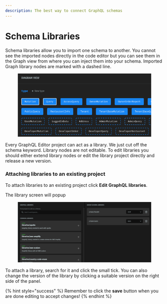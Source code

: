 ```yaml
---
description: The best way to connect GraphQL schemas
---
```


# Schema Libraries

Schema libraries allow you to import one schema to another. You cannot see the imported nodes directly in the code editor but you can see them in the Graph view from where you can inject them into your schema. Imported Graph library nodes are marked with a dashed line.

<figure><img src="../.gitbook/assets/image (1) (2).png" alt=""><figcaption></figcaption></figure>

Every GraphQL Editor project can act as a library. We just cut off the schema keyword. Library nodes are not editable. To edit libraries you should either extend library nodes or edit the library project directly and release a new version.

### Attaching libraries to an existing project

To attach libraries to an existing project click **Edit GraphQL libraries**.

The library screen will popup

<figure><img src="../.gitbook/assets/image (7) (3).png" alt=""><figcaption></figcaption></figure>

To attach a library, search for it and click the small tick. You can also change the version of the library by clicking a suitable version on the right side of the panel.

{% hint style="success" %}
Remember to click the **save** button when you are done editing to accept changes!
{% endhint %}
